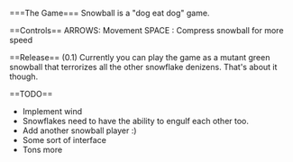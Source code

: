 ===The Game===
Snowball is a "dog eat dog" game.

==Controls==
ARROWS: Movement
SPACE : Compress snowball for more speed

==Release==
(0.1) Currently you can play the game as a mutant green snowball that
terrorizes all the other snowflake denizens. That's about it though.

==TODO==
* Implement wind
* Snowflakes need to have the ability to engulf each other too.
* Add another snowball player :)
* Some sort of interface
* Tons more
